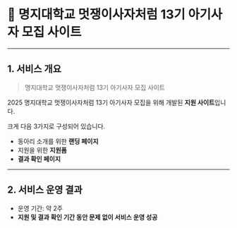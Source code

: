 # 🦁 명지대학교 멋쟁이사자처럼 13기 아기사자 모집 사이트

---

## 1. 서비스 개요

> 명지대학교 멋쟁이사자처럼 13기 아기사자 모집 사이트

2025 명지대학교 멋쟁이사자처럼 13기 아기사자 모집을 위해 개발된 **지원 사이트**입니다.  

크게 다음 3가지로 구성되어 있습니다.
- 동아리 소개를 위한 **랜딩 페이지**
- 지원을 위한 **지원폼**
- **결과 확인 페이지**

---

## 2. 서비스 운영 결과

- 운영 기간: 약 2주  
- **지원 및 결과 확인 기간 동안 문제 없이 서비스 운영 성공**


